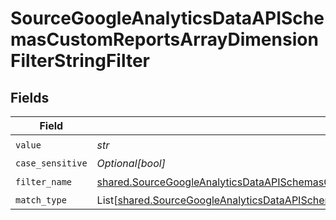 # SourceGoogleAnalyticsDataAPISchemasCustomReportsArrayDimensionFilterStringFilter


## Fields

| Field                                                                                                                                                                                                                                  | Type                                                                                                                                                                                                                                   | Required                                                                                                                                                                                                                               | Description                                                                                                                                                                                                                            |
| -------------------------------------------------------------------------------------------------------------------------------------------------------------------------------------------------------------------------------------- | -------------------------------------------------------------------------------------------------------------------------------------------------------------------------------------------------------------------------------------- | -------------------------------------------------------------------------------------------------------------------------------------------------------------------------------------------------------------------------------------- | -------------------------------------------------------------------------------------------------------------------------------------------------------------------------------------------------------------------------------------- |
| `value`                                                                                                                                                                                                                                | *str*                                                                                                                                                                                                                                  | :heavy_check_mark:                                                                                                                                                                                                                     | N/A                                                                                                                                                                                                                                    |
| `case_sensitive`                                                                                                                                                                                                                       | *Optional[bool]*                                                                                                                                                                                                                       | :heavy_minus_sign:                                                                                                                                                                                                                     | N/A                                                                                                                                                                                                                                    |
| `filter_name`                                                                                                                                                                                                                          | [shared.SourceGoogleAnalyticsDataAPISchemasCustomReportsArrayDimensionFilterFilterName](../../models/shared/sourcegoogleanalyticsdataapischemascustomreportsarraydimensionfilterfiltername.md)                                         | :heavy_check_mark:                                                                                                                                                                                                                     | N/A                                                                                                                                                                                                                                    |
| `match_type`                                                                                                                                                                                                                           | List[[shared.SourceGoogleAnalyticsDataAPISchemasCustomReportsArrayDimensionFilterDimensionsFilter2ValidEnums](../../models/shared/sourcegoogleanalyticsdataapischemascustomreportsarraydimensionfilterdimensionsfilter2validenums.md)] | :heavy_minus_sign:                                                                                                                                                                                                                     | N/A                                                                                                                                                                                                                                    |